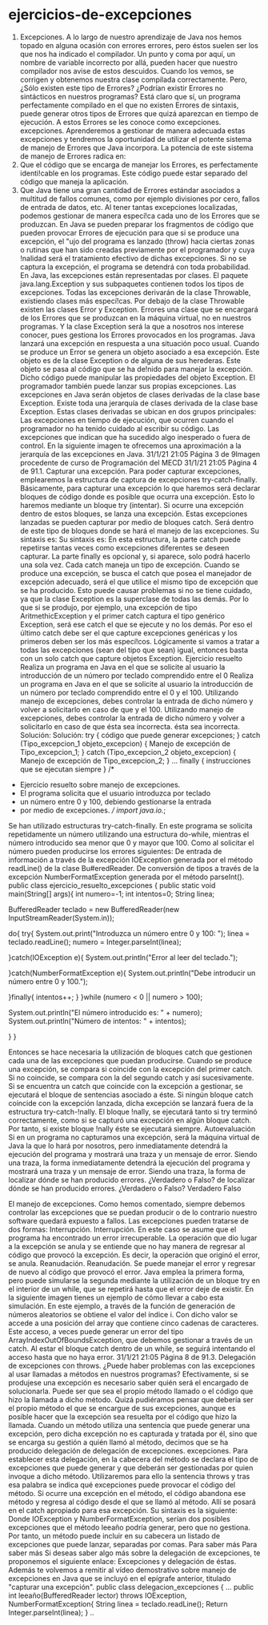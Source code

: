 # ejercicios-de-excepciones

1. Excepciones.
A lo largo de nuestro aprendizaje de Java nos hemos topado en alguna ocasión con errores errores, pero éstos suelen ser los que nos ha indicado el
compilador. Un punto y coma por aquí, un nombre de variable incorrecto por allá, pueden hacer que nuestro compilador nos avise de estos
descuidos. Cuando los vemos, se corrigen y obtenemos nuestra clase compilada correctamente.
Pero, ¿Sólo existen este tipo de Errores? ¿Podrían existir Errores no sintácticos en nuestros programas? Está claro que sí, un programa
perfectamente compilado en el que no existen Errores de sintaxis, puede generar otros tipos de Errores que quizá aparezcan en tiempo de
ejecución. A estos Errores se les conoce como excepciones. excepciones.
Aprenderemos a gestionar de manera adecuada estas excepciones y tendremos la oportunidad de utilizar el potente sistema de manejo de
Errores que Java incorpora. La potencia de este sistema de manejo de Errores radica en:
1. Que el código que se encarga de manejar los Errores, es perfectamente identi!cable en los programas. Este código puede estar separado
del código que maneja la aplicación.
2. Que Java tiene una gran cantidad de Errores estándar asociados a multitud de fallos comunes, como por ejemplo divisiones por cero,
fallos de entrada de datos, etc. Al tener tantas excepciones localizadas, podemos gestionar de manera especí!ca cada uno de los Errores
que se produzcan.
En Java se pueden preparar los fragmentos de código que pueden provocar Errores de ejecución para que si se produce una excepción, el "ujo
del programa es lanzado (throw) hacia ciertas zonas o rutinas que han sido creadas previamente por el programador y cuya !nalidad será el
tratamiento efectivo de dichas excepciones. Si no se captura la excepción, el programa se detendrá con toda probabilidad.
En Java, las excepciones están representadas por clases. El paquete java.lang.Exception y sus subpaquetes contienen todos los tipos de
excepciones. Todas las excepciones derivarán de la clase Throwable, existiendo clases más especí!cas. Por debajo de la clase Throwable existen
las clases Error y Exception. Errores una clase que se encargará de los Errores que se produzcan en la máquina virtual, no en nuestros
programas. Y la clase Exception será la que a nosotros nos interese conocer, pues gestiona los Errores provocados en los programas.
Java lanzará una excepción en respuesta a una situación poco usual. Cuando se produce un Error se genera un objeto asociado a esa
excepción. Este objeto es de la clase Exception o de alguna de sus herederas. Este objeto se pasa al código que se ha de!nido para manejar la
excepción. Dicho código puede manipular las propiedades del objeto Exception.
El programador también puede lanzar sus propias excepciones. Las excepciones en Java serán objetos de clases derivadas de la clase base
Exception. Existe toda una jerarquía de clases derivada de la clase base Exception. Estas clases derivadas se ubican en dos grupos principales:
Las excepciones en tiempo de ejecución, que ocurren cuando el programador no ha tenido cuidado al escribir su código.
Las excepciones que indican que ha sucedido algo inesperado o fuera de control.
En la siguiente imagen te ofrecemos una aproximación a la jerarquía de las excepciones en Java.
31/1/21 21:05
Página 3 de 9Imagen procedente de curso de Programación del MECD
31/1/21 21:05
Página 4 de 91.1. Capturar una excepción.
Para poder capturar excepciones, emplearemos la estructura de captura de excepciones try-catch-finally.
Básicamente, para capturar una excepción lo que haremos será declarar bloques de código donde es posible que ocurra una excepción. Esto lo
haremos mediante un bloque try (intentar). Si ocurre una excepción dentro de estos bloques, se lanza una excepción. Estas excepciones
lanzadas se pueden capturar por medio de bloques catch. Será dentro de este tipo de bloques donde se hará el manejo de las excepciones.
Su sintaxis es: Su sintaxis es:
En esta estructura, la parte catch puede repetirse tantas veces como excepciones diferentes se deseen capturar. La parte finally es opcional y,
si aparece, solo podrá hacerlo una sola vez.
Cada catch maneja un tipo de excepción. Cuando se produce una excepción, se busca el catch que posea el manejador de excepción adecuado,
será el que utilice el mismo tipo de excepción que se ha producido. Esto puede causar problemas si no se tiene cuidado, ya que la clase
Exception es la superclase de todas las demás. Por lo que si se produjo, por ejemplo, una excepción de tipo AritmethicException y el primer
catch captura el tipo genérico Exception, será ese catch el que se ejecute y no los demás.
Por eso el último catch debe ser el que capture excepciones genéricas y los primeros deben ser los más especí!cos. Lógicamente si vamos a
tratar a todas las excepciones (sean del tipo que sean) igual, entonces basta con un solo catch que capture objetos Exception.
Ejercicio resuelto
Realiza un programa en Java en el que se solicite al usuario la introducción de un número por teclado comprendido entre el 0 Realiza un programa en Java en el que se solicite al usuario la introducción de un número por teclado comprendido entre el 0
y el 100. Utilizando manejo de excepciones, debes controlar la entrada de dicho número y volver a solicitarlo en caso de que y el 100. Utilizando manejo de excepciones, debes controlar la entrada de dicho número y volver a solicitarlo en caso de que
ésta sea incorrecta. ésta sea incorrecta.
Solución: Solución:
try {
código que puede generar excepciones;
} catch (Tipo_excepcion_1 objeto_excepcion) {
Manejo de excepción de Tipo_excepcion_1;
} catch (Tipo_excepcion_2 objeto_excepcion) {
Manejo de excepción de Tipo_excepcion_2;
}
...
finally {
instrucciones que se ejecutan siempre
}
/*
 * Ejercicio resuelto sobre manejo de excepciones.
 * El programa solicita que el usuario introduzca por teclado
 * un número entre 0 y 100, debiendo gestionarse la entrada
 * por medio de excepciones.
 */
import java.io.*;

Se han utilizado estructuras try-catch-finally. En este programa se solicita repetidamente un número utilizando una estructura do-while,
mientras el número introducido sea menor que 0 y mayor que 100. Como al solicitar el número pueden producirse los errores siguientes:
De entrada de información a través de la excepción IOException generada por el método readLine() de la clase Bu#eredReader.
De conversión de tipos a través de la excepción NumberFormatException generada por el método parseInt().
public class ejercicio_resuelto_excepciones {
 public static void main(String[] args){
 int numero=-1;
 int intentos=0;
 String linea;
 
 BufferedReader teclado = new BufferedReader(new InputStreamReader(System.in));
 
 do{
 try{
 System.out.print("Introduzca un número entre 0 y 100: ");
 linea = teclado.readLine();
 numero = Integer.parseInt(linea);
 
 }catch(IOException e){
 System.out.println("Error al leer del teclado.");
 
 }catch(NumberFormatException e){
 System.out.println("Debe introducir un número entre 0 y 100.");
 
 }finally{
 intentos++;
 }
 }while (numero < 0 || numero > 100);
 
 System.out.println("El número introducido es: " + numero);
 System.out.println("Número de intentos: " + intentos);
 
 }
}


Entonces se hace necesaria la utilización de bloques catch que gestionen cada una de las excepciones que puedan producirse. Cuando se
produce una excepción, se compara si coincide con la excepción del primer catch. Si no coincide, se compara con la del segundo catch y así
sucesivamente. Si se encuentra un catch que coincide con la excepción a gestionar, se ejecutará el bloque de sentencias asociado a éste.
Si ningún bloque catch coincide con la excepción lanzada, dicha excepción se lanzará fuera de la estructura try-catch-!nally.
El bloque !nally, se ejecutará tanto si try terminó correctamente, como si se capturó una excepción en algún bloque catch. Por tanto, si existe
bloque !nally éste se ejecutará siempre.
Autoevaluación
Si en un programa no capturamos una excepción, será la máquina virtual de Java la que lo hará por nosotros, pero
inmediatamente detendrá la ejecución del programa y mostrará una traza y un mensaje de error. Siendo una traza, la forma inmediatamente detendrá la ejecución del programa y mostrará una traza y un mensaje de error. Siendo una traza, la forma
de localizar dónde se han producido errores. ¿Verdadero o Falso? de localizar dónde se han producido errores. ¿Verdadero o Falso?
 Verdadero 
 Falso 


El manejo de excepciones.
Como hemos comentado, siempre debemos controlar las excepciones que se puedan producir o de lo contrario nuestro software quedará
expuesto a fallos. Las excepciones pueden tratarse de dos formas:
Interrupción. Interrupción. En este caso se asume que el programa ha encontrado un error irrecuperable. La operación que dio lugar a la excepción se
anula y se entiende que no hay manera de regresar al código que provocó la excepción. Es decir, la operación que originó el error, se anula.
Reanudación. Reanudación. Se puede manejar el error y regresar de nuevo al código que provocó el error.
Java emplea la primera forma, pero puede simularse la segunda mediante la utilización de un bloque try en el interior de un while, que se
repetirá hasta que el error deje de existir. En la siguiente imagen tienes un ejemplo de cómo llevar a cabo esta simulación.
En este ejemplo, a través de la función de generación de números aleatorios se obtiene el valor del índice i. Con dicho valor se accede a una
posición del array que contiene cinco cadenas de caracteres. Este acceso, a veces puede generar un error del tipo
ArrayIndexOutOfBoundsException, que debemos gestionar a través de un catch. Al estar el bloque catch dentro de un while, se seguirá
intentando el acceso hasta que no haya error.
31/1/21 21:05
Página 8 de 91.3. Delegación de excepciones con throws.
¿Puede haber problemas con las excepciones al usar llamadas a métodos en nuestros programas? Efectivamente, si se produjese una excepción
es necesario saber quién será el encargado de solucionarla. Puede ser que sea el propio método llamado o el código que hizo la llamada a dicho
método.
Quizá pudiéramos pensar que debería ser el propio método el que se encargue de sus excepciones, aunque es posible hacer que la excepción
sea resuelta por el código que hizo la llamada. Cuando un método utiliza una sentencia que puede generar una excepción, pero dicha excepción
no es capturada y tratada por él, sino que se encarga su gestión a quién llamó al método, decimos que se ha producido delegación de delegación de
excepciones. excepciones.
Para establecer esta delegación, en la cabecera del método se declara el tipo de excepciones que puede generar y que deberán ser gestionadas
por quien invoque a dicho método. Utilizaremos para ello la sentencia throws y tras esa palabra se indica qué excepciones puede provocar el
código del método. Si ocurre una excepción en el método, el código abandona ese método y regresa al código desde el que se llamó al método.
Allí se posará en el catch apropiado para esa excepción. Su sintaxis es la siguiente:
Donde IOException y NumberFormatException, serían dos posibles excepciones que el método leeaño podría generar, pero que no gestiona.
Por tanto, un método puede incluir en su cabecera un listado de excepciones que puede lanzar, separadas por comas.
Para saber más Para saber más
Si deseas saber algo más sobre la delegación de excepciones, te proponemos el siguiente enlace:
Excepciones y delegación de éstas.
Además te volvemos a remitir al vídeo demostrativo sobre manejo de excepciones en Java que se incluyó en el epígrafe anterior, titulado
"capturar una excepción".
public class delegacion_excepciones {
 ...
 public int leeaño(BufferedReader lector) throws IOException, NumberFormatException{
 String linea = teclado.readLine();
 Return Integer.parseInt(linea);
 }
 ..
